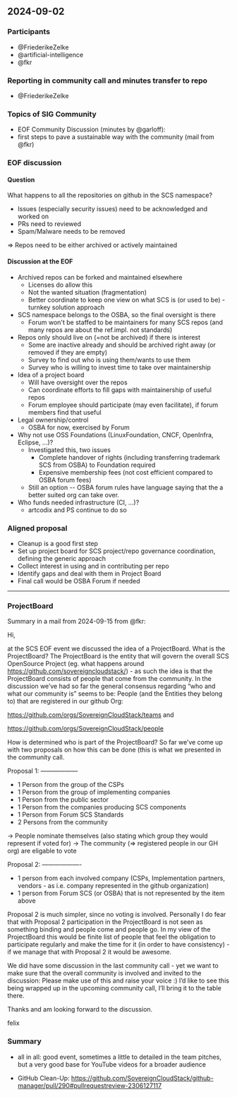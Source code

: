 ## 2024-09-02

### Participants
- @FriederikeZelke
- @artificial-intelligence
- @fkr


### Reporting in community call and minutes transfer to repo
- @FriederikeZelke

### Topics of SIG Community
- EOF Community Discussion (minutes by @garloff):
- first steps to pave a sustainable way with the community (mail from @fkr)

### EOF discussion
#### Question

What happens to all the repositories on github in the SCS namespace?

- Issues (especially security issues) need to be acknowledged and worked on
- PRs need to reviewed
- Spam/Malware needs to be removed

=> Repos need to be either archived or actively maintained

 
 #### Discussion at the EOF
 - Archived repos can be forked and maintained elsewhere
     - Licenses do allow this
     - Not the wanted situation (fragmentation)
     - Better coordinate to keep one view on what SCS is (or used to be) - turnkey solution approach
 - SCS namespace belongs to the OSBA, so the final oversight is there
     - Forum won't be staffed to be maintainers for many SCS repos (and many repos are about the ref.impl. not standards)
 - Repos only should live on (=not be archived) if there is interest
     - Some are inactive already and should be archived right away (or removed if they are empty)
     - Survey to find out who is using them/wants to use them
     - Survey who is willing to invest time to take over maintainership
- Idea of a project board
    - Will have oversight over the repos
    - Can coordinate efforts to fill gaps with maintainership of useful repos
    - Forum employee should participate (may even facilitate), if forum members find that useful
- Legal ownership/control
    - OSBA for now, exercised by Forum
- Why not use OSS Foundations (LinuxFoundation, CNCF, OpenInfra, Eclipse, ...)?
    - Investigated this, two issues
        - Complete handover of rights (including transferring trademark SCS from OSBA) to Foundation required
        - Expensive membership fees (not cost efficient compared to OSBA forum fees)
    - Still an option -- OSBA forum rules have language saying that the a better suited org can take over.
- Who funds needed infrastructure (CI, ...)?
    - artcodix and PS continue to do so

### Aligned proposal
- Cleanup is a good first step
- Set up project board for SCS project/repo governance coordination, defining the generic approach
- Collect interest in using and in contributing per repo
- Identify gaps and deal with them in Project Board
- Final call would be OSBA Forum if needed

----

### ProjectBoard

Summary in a mail from 2024-09-15 from @fkr:

Hi,

at the SCS EOF event we discussed the idea of a ProjectBoard. What is the ProjectBoard?
The ProjectBoard is the entity that will govern the overall SCS OpenSource Project (eg. what happens around https://github.com/sovereigncloudstack/) - as such the idea is that the ProjectBoard consists of people that come from the community.
In the discussion we’ve had so far the general consensus regarding “who and what our community is” seems to be: People (and the Entities they belong to) that are registered in our github Org:

https://github.com/orgs/SovereignCloudStack/teams and

https://github.com/orgs/SovereignCloudStack/people

How is determined who is part of the ProjectBoard? So far we’ve come up with two proposals on how this can be done (this is what we presented in the community call.

Proposal 1:
——————
* 1 Person from the group of the CSPs
* 1 Person from the group of implementing companies
* 1 Person from the public sector
* 1 Person from the companies producing SCS components
* 1 Person from Forum SCS Standards
* 2 Persons from the community

-> People nominate themselves (also stating which group they would represent if voted for)
-> The community (=> registered people in our GH org) are eligable to vote

Proposal 2:
——————-
* 1 person from each involved company (CSPs, Implementation partners, vendors - as i.e. company represented in the github organization)
* 1 person from Forum SCS (or OSBA) that is not represented by the item above


Proposal 2 is much simpler, since no voting is involved. 
Personally I do fear that with Proposal 2 participation in the ProjectBoard is not seen as something binding and people come and people go. 
In my view of the ProjectBoard this would be finite list of people that feel the obligation to participate regularly and make the time for it (in order to have consistency) - if we manage that with Proposal 2 it would be awesome.

We did have some discussion in the last community call - yet we want to make sure that the overall community is involved and invited to the discussion: Please make use of this and raise your voice :)
I’d like to see this being wrapped up in the upcoming community call, I’ll bring it to the table there.

Thanks and am looking forward to the discussion.


felix

### Summary
- all in all: good event, sometimes a little to detailed in the team pitches, but a very good base for YouTube videos for a broader audience

- GitHub Clean-Up: https://github.com/SovereignCloudStack/github-manager/pull/290#pullrequestreview-2306127117
